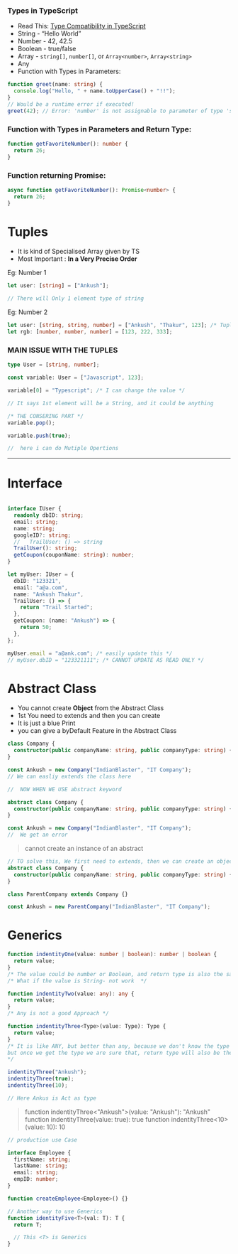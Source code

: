 ### Types in TypeScript

- Read This: [Type Compatibility in TypeScript](https://www.typescriptlang.org/docs/handbook/type-compatibility.html#any-unknown-object-void-undefined-null-and-never-assignability)
- String - “Hello World”
- Number - 42, 42.5
- Boolean - true/false
- Array - `string[]`, `number[]`, or `Array<number>`, `Array<string>`
- Any
- Function with Types in Parameters:

```typescript
function greet(name: string) {
  console.log("Hello, " + name.toUpperCase() + "!!");
}
// Would be a runtime error if executed!
greet(42); // Error: 'number' is not assignable to parameter of type 'string'.
```

### Function with Types in Parameters and Return Type:

```typescript
function getFavoriteNumber(): number {
  return 26;
}
```

### Function returning Promise:

```typescript
async function getFavoriteNumber(): Promise<number> {
  return 26;
}
```

# Tuples

- It is kind of Specialised Array given by TS
- Most Important : **In a Very Precise Order**

Eg: Number 1

```typescript
let user: [string] = ["Ankush"];

// There will Only 1 element type of string
```

Eg: Number 2

```typescript
let user: [string, string, number] = ["Ankush", "Thakur", 123]; /* Tuples*/
let rgb: [number, number, number] = [123, 222, 333];
```

### MAIN ISSUE WITH THE TUPLES

```typescript
type User = [string, number];

const variable: User = ["Javascript", 123];

variable[0] = "Typescript"; /* I can change the value */

// It says 1st element will be a String, and it could be anything

/* THE CONSERING PART */
variable.pop();

variable.push(true);

//  here i can do Mutiple Opertions
```

---

# Interface

```Typescript

interface IUser {
  readonly dbID: string;
  email: string;
  name: string;
  googleID?: string;
  //   TrailUser: () => string
  TrailUser(): string;
  getCoupon(couponName: string): number;
}

let myUser: IUser = {
  dbID: "123321",
  email: "a@a.com",
  name: "Ankush Thakur",
  TrailUser: () => {
    return "Trail Started";
  },
  getCoupon: (name: "Ankush") => {
    return 50;
  },
};

myUser.email = "a@ank.com"; /* easily update this */
// myUser.dbID = "123321111"; /* CANNOT UPDATE AS READ ONLY */


```

# Abstract Class

- You cannot create **Object** from the Abstract Class
- 1st You need to extends and then you can create
- It is just a blue Print
- you can give a byDefault Feature in the Abstract Class

```typescript
class Company {
  constructor(public companyName: string, public companyType: string) {}
}

const Ankush = new Company("IndianBlaster", "IT Company");
// We can easliy extends the class here

//  NOW WHEN WE USE abstract keyword

abstract class Company {
  constructor(public companyName: string, public companyType: string) {}
}

const Ankush = new Company("IndianBlaster", "IT Company");
//  We get an error
```

> cannot create an instance of an abstract

```typescript
// TO solve this, We first need to extends, then we can create an object
abstract class Company {
  constructor(public companyName: string, public companyType: string) {}
}

class ParentCompany extends Company {}

const Ankush = new ParentCompany("IndianBlaster", "IT Company");
```

# Generics

```typescript
function indentityOne(value: number | boolean): number | boolean {
  return value;
}
/* The value could be number or Boolean, and return type is also the same */
/* What if the value is String- not work  */

function indentityTwo(value: any): any {
  return value;
}
/* Any is not a good Approach */

function indentityThree<Type>(value: Type): Type {
  return value;
}
/* It is like ANY, but better than any, because we don't know the type
but once we get the type we are sure that, return type will also be the same
*/

indentityThree("Ankush");
indentityThree(true);
indentityThree(10);

// Here Ankus is Act as type
```

> function indentityThree<"Ankush">(value: "Ankush"): "Ankush"
> function indentityThree<true>(value: true): true
> function indentityThree<10>(value: 10): 10

```typescript
// production use Case

interface Employee {
  firstName: string;
  lastName: string;
  email: string;
  empID: number;
}

function createEmployee<Employee>() {}

// Another way to use Generics
function identityFive<T>(val: T): T {
  return T;

  // This <T> is Generics
}
```
